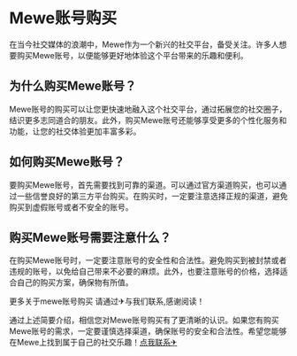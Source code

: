 # Mewe账号购买

在当今社交媒体的浪潮中，Mewe作为一个新兴的社交平台，备受关注。许多人想要购买Mewe账号，以便能够更好地体验这个平台带来的乐趣和便利。

## 为什么购买Mewe账号？

Mewe账号的购买可以让您更快速地融入这个社交平台，通过拓展您的社交圈子，结识更多志同道合的朋友。此外，购买Mewe账号还能够享受更多的个性化服务和功能，让您的社交体验更加丰富多彩。

## 如何购买Mewe账号？

要购买Mewe账号，首先需要找到可靠的渠道。可以通过官方渠道购买，也可以通过一些信誉良好的第三方平台购买。在购买时，一定要注意选择正规的渠道，避免购买到虚假账号或者不安全的账号。

## 购买Mewe账号需要注意什么？

在购买Mewe账号时，一定要注意账号的安全性和合法性。避免购买到被封禁或者违规的账号，以免给自己带来不必要的麻烦。此外，也要注意账号的价格，选择适合自己的购买方案，确保物有所值。

更多关于mewe账号购买 请通过✈与我们联系,感谢阅读！

通过上述简要介绍，相信您对Mewe账号购买有了更清晰的认识。如果您有购买Mewe账号的需求，一定要谨慎选择渠道，确保账号的安全和合法性。希望您能够在Mewe上找到属于自己的社交乐趣！[点我联系✈](https://my.G208.com)